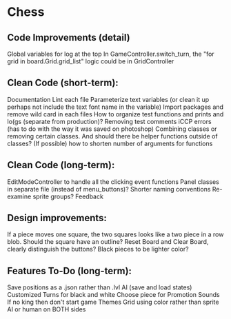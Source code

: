 # Chess

## Code Improvements (detail)
Global variables for log at the top
In GameController.switch_turn, the "for grid in board.Grid.grid_list" logic could be in GridController

## Clean Code (short-term):
Documentation
Lint each file
Parameterize text variables (or clean it up perhaps not include the text font name in the variable)
Import packages and remove wild card in each files
How to organize test functions and prints and lo(gs (separate from production)? Removing test comments
iCCP errors (has to do with the way it was saved on photoshop)
Combining classes or removing certain classes. And should there be helper functions outside of classes?
(If possible) how to shorten number of arguments for functions

## Clean Code (long-term):
EditModeController to handle all the clicking event functions
Panel classes in separate file (instead of menu_buttons)?
Shorter naming conventions
Re-examine sprite groups?
Feedback

## Design improvements:
If a piece moves one square, the two squares looks like a two piece in a row blob. Should the square have an outline?
Reset Board and Clear Board, clearly distinguish the buttons?
Black pieces to be lighter color?

## Features To-Do (long-term):
Save positions as a .json rather than .lvl
AI (save and load states)
Customized Turns for black and white
Choose piece for Promotion
Sounds
If no king then don't start game
Themes
Grid using color rather than sprite
AI or human on BOTH sides
